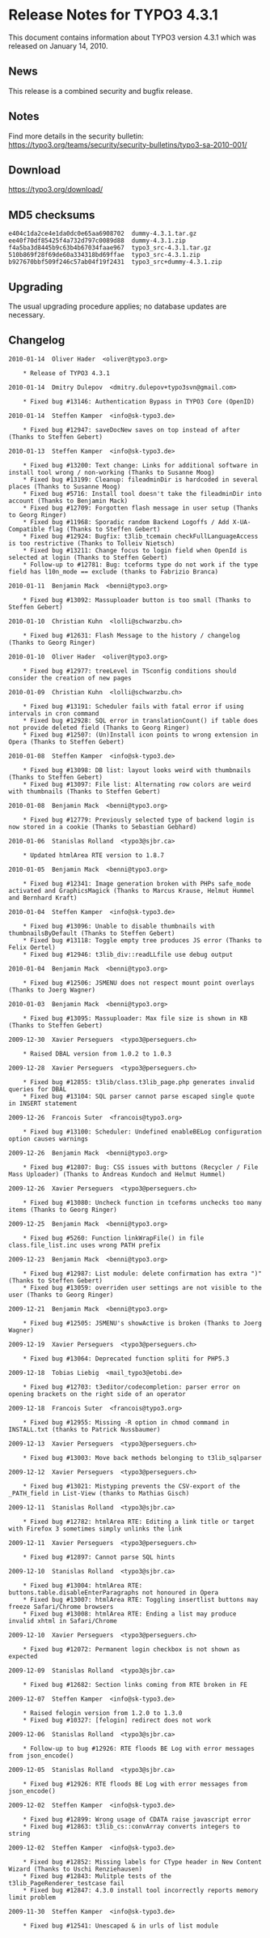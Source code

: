 Release Notes for TYPO3 4.3.1
=============================

This document contains information about TYPO3 version 4.3.1 which was
released on January 14, 2010.

News
----

This release is a combined security and bugfix release.

Notes
-----

Find more details in the security bulletin:
<https://typo3.org/teams/security/security-bulletins/typo3-sa-2010-001/>

Download
--------

<https://typo3.org/download/>

MD5 checksums
-------------

    e404c1da2ce4e1da0dc0e65aa6908702  dummy-4.3.1.tar.gz
    ee40f70df85425f4a732d797c0089d88  dummy-4.3.1.zip
    f4a5ba3d8445b9c63b4b67034faae967  typo3_src-4.3.1.tar.gz
    510b869f28f69de60a334318bd69ffae  typo3_src-4.3.1.zip
    b927670bbf509f246c57ab04f19f2431  typo3_src+dummy-4.3.1.zip

Upgrading
---------

The usual upgrading procedure applies; no database updates are
necessary.

Changelog
---------

    2010-01-14  Oliver Hader  <oliver@typo3.org>

        * Release of TYPO3 4.3.1

    2010-01-14  Dmitry Dulepov  <dmitry.dulepov+typo3svn@gmail.com>

        * Fixed bug #13146: Authentication Bypass in TYPO3 Core (OpenID)

    2010-01-14  Steffen Kamper  <info@sk-typo3.de>

        * Fixed bug #12947: saveDocNew saves on top instead of after (Thanks to Steffen Gebert)

    2010-01-13  Steffen Kamper  <info@sk-typo3.de>

        * Fixed bug #13200: Text change: Links for additional software in install tool wrong / non-working (Thanks to Susanne Moog)
        * Fixed bug #13199: Cleanup: fileadminDir is hardcoded in several places (Thanks to Susanne Moog)
        * Fixed bug #5716: Install tool doesn't take the fileadminDir into account (Thanks to Benjamin Mack)
        * Fixed bug #12709: Forgotten flash message in user setup (Thanks to Georg Ringer)
        * Fixed bug #11968: Sporadic random Backend Logoffs / Add X-UA-Compatible flag (Thanks to Steffen Gebert)
        * Fixed bug #12924: Bugfix: t3lib_tcemain checkFullLanguageAccess is too restrictive (Thanks to Tolleiv Nietsch)
        * Fixed bug #13211: Change focus to login field when OpenId is selected at login (Thanks to Steffen Gebert)
        * Follow-up to #12781: Bug: tceforms type do not work if the type field has l10n_mode == exclude (thanks to Fabrizio Branca)

    2010-01-11  Benjamin Mack  <benni@typo3.org>

        * Fixed bug #13092: Massuploader button is too small (Thanks to Steffen Gebert)

    2010-01-10  Christian Kuhn  <lolli@schwarzbu.ch>

        * Fixed bug #12631: Flash Message to the history / changelog (Thanks to Georg Ringer)

    2010-01-10  Oliver Hader  <oliver@typo3.org>

        * Fixed bug #12977: treeLevel in TSconfig conditions should consider the creation of new pages

    2010-01-09  Christian Kuhn  <lolli@schwarzbu.ch>

        * Fixed bug #13191: Scheduler fails with fatal error if using intervals in cron command
        * Fixed bug #12928: SQL error in translationCount() if table does not provide deleted field (Thanks to Georg Ringer)
        * Fixed bug #12507: (Un)Install icon points to wrong extension in Opera (Thanks to Steffen Gebert)

    2010-01-08  Steffen Kamper  <info@sk-typo3.de>

        * Fixed bug #13098: DB list: layout looks weird with thumbnails (Thanks to Steffen Gebert)
        * Fixed bug #13097: File list: Alternating row colors are weird with thumbnails (Thanks to Steffen Gebert)

    2010-01-08  Benjamin Mack  <benni@typo3.org>

        * Fixed bug #12779: Previously selected type of backend login is now stored in a cookie (Thanks to Sebastian Gebhard)

    2010-01-06  Stanislas Rolland  <typo3@sjbr.ca>

        * Updated htmlArea RTE version to 1.8.7

    2010-01-05  Benjamin Mack  <benni@typo3.org>

        * Fixed bug #12341: Image generation broken with PHPs safe_mode activated and GraphicsMagick (Thanks to Marcus Krause, Helmut Hummel and Bernhard Kraft)

    2010-01-04  Steffen Kamper  <info@sk-typo3.de>

        * Fixed bug #13096: Unable to disable thumbnails with thumbnailsByDefault (Thanks to Steffen Gebert)
        * Fixed bug #13118: Toggle empty tree produces JS error (Thanks to Felix Oertel)
        * Fixed bug #12946: t3lib_div::readLLfile use debug output

    2010-01-04  Benjamin Mack  <benni@typo3.org>

        * Fixed bug #12506: JSMENU does not respect mount point overlays (Thanks to Joerg Wagner)

    2010-01-03  Benjamin Mack  <benni@typo3.org>

        * Fixed bug #13095: Massuploader: Max file size is shown in KB (Thanks to Steffen Gebert)

    2009-12-30  Xavier Perseguers  <typo3@perseguers.ch>

        * Raised DBAL version from 1.0.2 to 1.0.3

    2009-12-28  Xavier Perseguers  <typo3@perseguers.ch>

        * Fixed bug #12855: t3lib/class.t3lib_page.php generates invalid queries for DBAL
        * Fixed bug #13104: SQL parser cannot parse escaped single quote in INSERT statement

    2009-12-26  Francois Suter  <francois@typo3.org>

        * Fixed bug #13100: Scheduler: Undefined enableBELog configuration option causes warnings

    2009-12-26  Benjamin Mack  <benni@typo3.org>

        * Fixed bug #12807: Bug: CSS issues with buttons (Recycler / File Mass Uploader) (Thanks to Andreas Kundoch and Helmut Hummel)

    2009-12-26  Xavier Perseguers  <typo3@perseguers.ch>

        * Fixed bug #13080: Uncheck function in tceforms unchecks too many items (Thanks to Georg Ringer)

    2009-12-25  Benjamin Mack  <benni@typo3.org>

        * Fixed bug #5260: Function linkWrapFile() in file class.file_list.inc uses wrong PATH prefix

    2009-12-23  Benjamin Mack  <benni@typo3.org>

        * Fixed bug #12987: List module: delete confirmation has extra ")" (Thanks to Steffen Gebert)
        * Fixed bug #13059: overriden user settings are not visible to the user (Thanks to Georg Ringer)

    2009-12-21  Benjamin Mack  <benni@typo3.org>

        * Fixed bug #12505: JSMENU's showActive is broken (Thanks to Joerg Wagner)

    2009-12-19  Xavier Perseguers  <typo3@perseguers.ch>

        * Fixed bug #13064: Deprecated function spliti for PHP5.3

    2009-12-18  Tobias Liebig  <mail_typo3@etobi.de>

        * Fixed bug #12703: t3editor/codecompletion: parser error on opening brackets on the right side of an operator

    2009-12-18  Francois Suter  <francois@typo3.org>

        * Fixed bug #12955: Missing -R option in chmod command in INSTALL.txt (thanks to Patrick Nussbaumer)

    2009-12-13  Xavier Perseguers  <typo3@perseguers.ch>

        * Fixed bug #13003: Move back methods belonging to t3lib_sqlparser

    2009-12-12  Xavier Perseguers  <typo3@perseguers.ch>

        * Fixed bug #13021: Mistyping prevents the CSV-export of the _PATH_field in List-View (thanks to Mathias Gisch)

    2009-12-11  Stanislas Rolland  <typo3@sjbr.ca>

        * Fixed bug #12782: htmlArea RTE: Editing a link title or target with Firefox 3 sometimes simply unlinks the link

    2009-12-11  Xavier Perseguers  <typo3@perseguers.ch>

        * Fixed bug #12897: Cannot parse SQL hints

    2009-12-10  Stanislas Rolland  <typo3@sjbr.ca>

        * Fixed bug #13004: htmlArea RTE: buttons.table.disableEnterParagraphs not honoured in Opera
        * Fixed bug #13007: htmlArea RTE: Toggling insertlist buttons may freeze Safari/Chrome browsers
        * Fixed bug #13008: htmlArea RTE: Ending a list may produce invalid xhtml in Safari/Chrome

    2009-12-10  Xavier Perseguers  <typo3@perseguers.ch>

        * Fixed bug #12072: Permanent login checkbox is not shown as expected

    2009-12-09  Stanislas Rolland  <typo3@sjbr.ca>

        * Fixed bug #12682: Section links coming from RTE broken in FE

    2009-12-07  Steffen Kamper  <info@sk-typo3.de>

        * Raised felogin version from 1.2.0 to 1.3.0
        * Fixed bug #10327: [felogin] redirect does not work

    2009-12-06  Stanislas Rolland  <typo3@sjbr.ca>

        * Follow-up to bug #12926: RTE floods BE Log with error messages from json_encode()

    2009-12-05  Stanislas Rolland  <typo3@sjbr.ca>

        * Fixed bug #12926: RTE floods BE Log with error messages from json_encode()

    2009-12-02  Steffen Kamper  <info@sk-typo3.de>

        * Fixed bug #12899: Wrong usage of CDATA raise javascript error
        * Fixed bug #12863: t3lib_cs::convArray converts integers to string

    2009-12-02  Steffen Kamper  <info@sk-typo3.de>

        * Fixed bug #12852: Missing labels for CType header in New Content Wizard (Thanks to Uschi Renziehausen)
        * Fixed bug #12843: Mulitple tests of the t3lib_PageRenderer_testcase fail
        * Fixed bug #12847: 4.3.0 install tool incorrectly reports memory limit problem

    2009-11-30  Steffen Kamper  <info@sk-typo3.de>

        * Fixed bug #12541: Unescaped & in urls of list module
